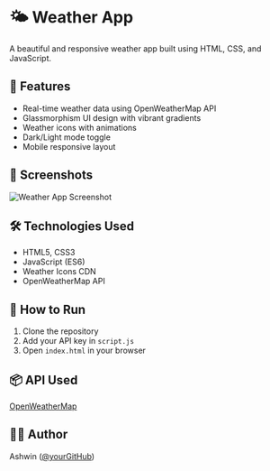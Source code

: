 # 🌤️ Weather App

A beautiful and responsive weather app built using HTML, CSS, and JavaScript.

## 🚀 Features
- Real-time weather data using OpenWeatherMap API
- Glassmorphism UI design with vibrant gradients
- Weather icons with animations
- Dark/Light mode toggle
- Mobile responsive layout

## 📸 Screenshots
![Weather App Screenshot](screenshot.png)

## 🛠️ Technologies Used
- HTML5, CSS3
- JavaScript (ES6)
- Weather Icons CDN
- OpenWeatherMap API

## 🔧 How to Run
1. Clone the repository
2. Add your API key in `script.js`
3. Open `index.html` in your browser

## 📦 API Used
[OpenWeatherMap](https://openweathermap.org/api)

## 🧑‍💻 Author
Ashwin ([@yourGitHub](https://github.com/yourGitHub))

